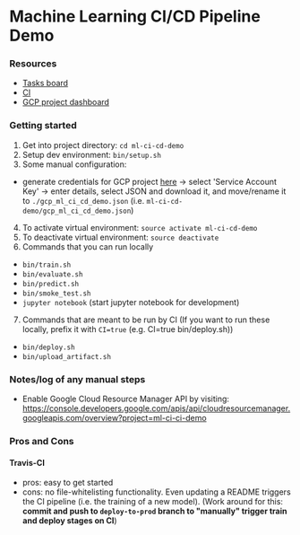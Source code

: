 # Machine Learning CI/CD Pipeline Demo

### Resources
- [Tasks board](https://github.com/davified/ml-ci-cd-demo/projects/1)
- [CI](https://www.travis-ci.org/davified/ml-ci-cd-demo)
- [GCP project dashboard](https://console.cloud.google.com/home/dashboard?project=ml-ci-cd-demo)

### Getting started

1. Get into project directory: `cd ml-ci-cd-demo`
2. Setup dev environment: `bin/setup.sh`
3. Some manual configuration:
- generate credentials for GCP project [here](https://console.cloud.google.com/apis/credentials?project=ml-ci-ci-demo) -> select 'Service Account Key' -> enter details, select JSON and download it, and move/rename it to `./gcp_ml_ci_cd_demo.json` (i.e. `ml-ci-cd-demo/gcp_ml_ci_cd_demo.json`)
4. To activate virtual environment: `source activate ml-ci-cd-demo`
5. To deactivate virtual environment: `source deactivate`
6. Commands that you can run locally
- `bin/train.sh`
- `bin/evaluate.sh`
- `bin/predict.sh`
- `bin/smoke_test.sh`
- `jupyter notebook` (start jupyter notebook for development)

7. Commands that are meant to be run by CI (If you want to run these locally, prefix it with `CI=true` (e.g. CI=true bin/deploy.sh))
- `bin/deploy.sh`
- `bin/upload_artifact.sh`


### Notes/log of any manual steps
- Enable Google Cloud Resource Manager API by visiting: https://console.developers.google.com/apis/api/cloudresourcemanager.googleapis.com/overview?project=ml-ci-ci-demo


### Pros and Cons 

#### Travis-CI
- pros: easy to get started
- cons: no file-whitelisting functionality. Even updating a README triggers the CI pipeline (i.e. the training of a new model). (Work around for this: **commit and push to `deploy-to-prod` branch to "manually" trigger train and deploy stages on CI**)
